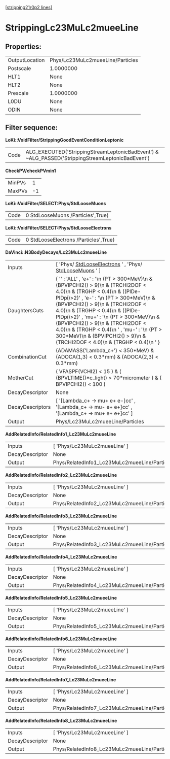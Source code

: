 [[stripping21r0p2 lines]](./stripping21r0p2-leptonic)

# StrippingLc23MuLc2mueeLine

## Properties:

|                |                                  |
|----------------|----------------------------------|
| OutputLocation | Phys/Lc23MuLc2mueeLine/Particles |
| Postscale      | 1.0000000                        |
| HLT1           | None                             |
| HLT2           | None                             |
| Prescale       | 1.0000000                        |
| L0DU           | None                             |
| ODIN           | None                             |

## Filter sequence:

**LoKi::VoidFilter/StrippingGoodEventConditionLeptonic**

|      |                                                                                                   |
|------|---------------------------------------------------------------------------------------------------|
| Code | ALG_EXECUTED('StrippingStreamLeptonicBadEvent') & \~ALG_PASSED('StrippingStreamLeptonicBadEvent') |

**CheckPV/checkPVmin1**

|        |     |
|--------|-----|
| MinPVs | 1   |
| MaxPVs | -1  |

**LoKi::VoidFilter/SELECT:Phys/StdLooseMuons**

|      |                                   |
|------|-----------------------------------|
| Code | 0 StdLooseMuons /Particles',True) |

**LoKi::VoidFilter/SELECT:Phys/StdLooseElectrons**

|      |                                       |
|------|---------------------------------------|
| Code | 0 StdLooseElectrons /Particles',True) |

**DaVinci::N3BodyDecays/Lc23MuLc2mueeLine**

|                  |                                                                                                                                                                                                                                                                                                                                                                                                                                                                    |
|------------------|--------------------------------------------------------------------------------------------------------------------------------------------------------------------------------------------------------------------------------------------------------------------------------------------------------------------------------------------------------------------------------------------------------------------------------------------------------------------|
| Inputs           | [ 'Phys/ [StdLooseElectrons](./stripping21r0p2-stdlooseelectrons) ' , 'Phys/ [StdLooseMuons](./stripping21r0p2-stdloosemuons) ' ]                                                                                                                                                                                                                                                                                                                                |
| DaughtersCuts    | { '' : 'ALL' , 'e+' : '\n (PT \> 300\*MeV)\n & (BPVIPCHI2() \> 9)\n & (TRCHI2DOF \< 4.0)\n & (TRGHP \< 0.4)\n & ((PIDe-PIDpi)\>2)' , 'e-' : '\n (PT \> 300\*MeV)\n & (BPVIPCHI2() \> 9)\n & (TRCHI2DOF \< 4.0)\n & (TRGHP \< 0.4)\n & ((PIDe-PIDpi)\>2)' , 'mu+' : '\n (PT \> 300\*MeV)\n & (BPVIPCHI2() \> 9)\n & (TRCHI2DOF \< 4.0)\n & (TRGHP \< 0.4)\n ' , 'mu-' : '\n (PT \> 300\*MeV)\n & (BPVIPCHI2() \> 9)\n & (TRCHI2DOF \< 4.0)\n & (TRGHP \< 0.4)\n ' } |
| CombinationCut   | (ADAMASS('Lambda_c+') \< 350\*MeV) & (ADOCA(1,3) \< 0.3\*mm) & (ADOCA(2,3) \< 0.3\*mm)                                                                                                                                                                                                                                                                                                                                                                             |
| MotherCut        | ( VFASPF(VCHI2) \< 15 ) & ( (BPVLTIME()\*c_light) \> 70\*micrometer ) & ( BPVIPCHI2() \< 100 )                                                                                                                                                                                                                                                                                                                                                                     |
| DecayDescriptor  | None                                                                                                                                                                                                                                                                                                                                                                                                                                                               |
| DecayDescriptors | [ '[Lambda_c+ -\> mu+ e+ e-]cc' , '[Lambda_c+ -\> mu- e+ e+]cc' , '[Lambda_c+ -\> mu+ e+ e+]cc' ]                                                                                                                                                                                                                                                                                                                                                          |
| Output           | Phys/Lc23MuLc2mueeLine/Particles                                                                                                                                                                                                                                                                                                                                                                                                                                   |

**AddRelatedInfo/RelatedInfo1_Lc23MuLc2mueeLine**

|                 |                                               |
|-----------------|-----------------------------------------------|
| Inputs          | [ 'Phys/Lc23MuLc2mueeLine' ]                |
| DecayDescriptor | None                                          |
| Output          | Phys/RelatedInfo1_Lc23MuLc2mueeLine/Particles |

**AddRelatedInfo/RelatedInfo2_Lc23MuLc2mueeLine**

|                 |                                               |
|-----------------|-----------------------------------------------|
| Inputs          | [ 'Phys/Lc23MuLc2mueeLine' ]                |
| DecayDescriptor | None                                          |
| Output          | Phys/RelatedInfo2_Lc23MuLc2mueeLine/Particles |

**AddRelatedInfo/RelatedInfo3_Lc23MuLc2mueeLine**

|                 |                                               |
|-----------------|-----------------------------------------------|
| Inputs          | [ 'Phys/Lc23MuLc2mueeLine' ]                |
| DecayDescriptor | None                                          |
| Output          | Phys/RelatedInfo3_Lc23MuLc2mueeLine/Particles |

**AddRelatedInfo/RelatedInfo4_Lc23MuLc2mueeLine**

|                 |                                               |
|-----------------|-----------------------------------------------|
| Inputs          | [ 'Phys/Lc23MuLc2mueeLine' ]                |
| DecayDescriptor | None                                          |
| Output          | Phys/RelatedInfo4_Lc23MuLc2mueeLine/Particles |

**AddRelatedInfo/RelatedInfo5_Lc23MuLc2mueeLine**

|                 |                                               |
|-----------------|-----------------------------------------------|
| Inputs          | [ 'Phys/Lc23MuLc2mueeLine' ]                |
| DecayDescriptor | None                                          |
| Output          | Phys/RelatedInfo5_Lc23MuLc2mueeLine/Particles |

**AddRelatedInfo/RelatedInfo6_Lc23MuLc2mueeLine**

|                 |                                               |
|-----------------|-----------------------------------------------|
| Inputs          | [ 'Phys/Lc23MuLc2mueeLine' ]                |
| DecayDescriptor | None                                          |
| Output          | Phys/RelatedInfo6_Lc23MuLc2mueeLine/Particles |

**AddRelatedInfo/RelatedInfo7_Lc23MuLc2mueeLine**

|                 |                                               |
|-----------------|-----------------------------------------------|
| Inputs          | [ 'Phys/Lc23MuLc2mueeLine' ]                |
| DecayDescriptor | None                                          |
| Output          | Phys/RelatedInfo7_Lc23MuLc2mueeLine/Particles |

**AddRelatedInfo/RelatedInfo8_Lc23MuLc2mueeLine**

|                 |                                               |
|-----------------|-----------------------------------------------|
| Inputs          | [ 'Phys/Lc23MuLc2mueeLine' ]                |
| DecayDescriptor | None                                          |
| Output          | Phys/RelatedInfo8_Lc23MuLc2mueeLine/Particles |
